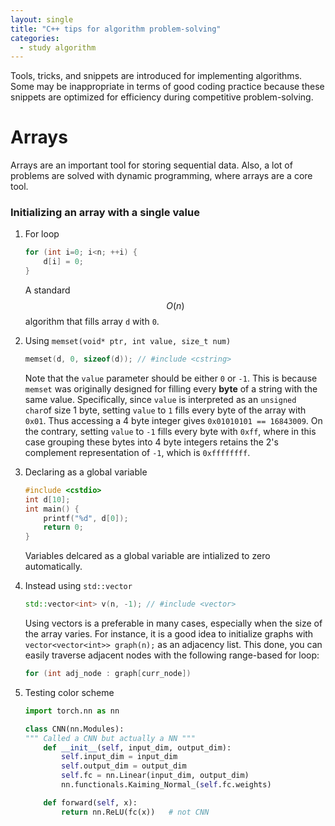 ```yaml
---
layout: single
title: "C++ tips for algorithm problem-solving"
categories: 
  - study algorithm
---
```

Tools, tricks, and snippets are introduced for implementing algorithms. Some may be inappropriate in terms of good coding practice because these snippets are optimized for efficiency during competitive problem-solving.

# Arrays

Arrays are an important tool for storing sequential data. Also, a lot of problems are solved with dynamic programming, where arrays are a core tool. 

### Initializing an array with a single value

1. For loop

    ```c++
    for (int i=0; i<n; ++i) {
        d[i] = 0;
    }
    ```

    A standard $$O(n)$$ algorithm that fills array ```d``` with ```0```.

2. Using  ```memset(void* ptr, int value, size_t num)```

    ```c++
    memset(d, 0, sizeof(d)); // #include <cstring>
    ```
    Note that the ```value``` parameter  should be either  ```0``` or ```-1```. This is because ```memset``` was originally designed for filling every **byte** of a string with the same value. Specifically, since ```value``` is interpreted as an ```unsigned char```of size 1 byte, setting ```value``` to ```1``` fills every byte of the array with ```0x01```. Thus accessing a 4 byte integer gives ```0x01010101 == 16843009```. On the contrary, setting ```value``` to ```-1``` fills every byte with ```0xff```, where in this case grouping these bytes into 4 byte integers retains the 2's complement representation of ```-1```, which is ```0xffffffff```.

3. Declaring as a global variable

    ```c++
    #include <cstdio>
    int d[10];
    int main() {
        printf("%d", d[0]);
        return 0;
    }
    ```
	Variables delcared as a global variable are intialized to zero automatically.
	
4. Instead using ```std::vector```

	```c++
	std::vector<int> v(n, -1); // #include <vector>
	```
	Using vectors is a preferable in many cases, especially when the size of the array varies. For instance, it is a good idea to initialize graphs with ```vector<vector<int>> graph(n);``` as an adjacency list. This done, you can easily traverse adjacent nodes with the following range-based for loop:
	```c++
	for (int adj_node : graph[curr_node])
	```

5. Testing color scheme

	```python
	import torch.nn as nn
	
	class CNN(nn.Modules):
	""" Called a CNN but actually a NN """
		def __init__(self, input_dim, output_dim):
			self.input_dim = input_dim
			self.output_dim = output_dim
			self.fc = nn.Linear(input_dim, output_dim)
			nn.functionals.Kaiming_Normal_(self.fc.weights)

		def forward(self, x):
			return nn.ReLU(fc(x))	# not CNN
	```
